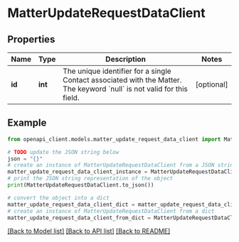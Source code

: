 # MatterUpdateRequestDataClient


## Properties

Name | Type | Description | Notes
------------ | ------------- | ------------- | -------------
**id** | **int** | The unique identifier for a single Contact associated with the Matter. The keyword &#x60;null&#x60; is not valid for this field. | [optional] 

## Example

```python
from openapi_client.models.matter_update_request_data_client import MatterUpdateRequestDataClient

# TODO update the JSON string below
json = "{}"
# create an instance of MatterUpdateRequestDataClient from a JSON string
matter_update_request_data_client_instance = MatterUpdateRequestDataClient.from_json(json)
# print the JSON string representation of the object
print(MatterUpdateRequestDataClient.to_json())

# convert the object into a dict
matter_update_request_data_client_dict = matter_update_request_data_client_instance.to_dict()
# create an instance of MatterUpdateRequestDataClient from a dict
matter_update_request_data_client_from_dict = MatterUpdateRequestDataClient.from_dict(matter_update_request_data_client_dict)
```
[[Back to Model list]](../README.md#documentation-for-models) [[Back to API list]](../README.md#documentation-for-api-endpoints) [[Back to README]](../README.md)


